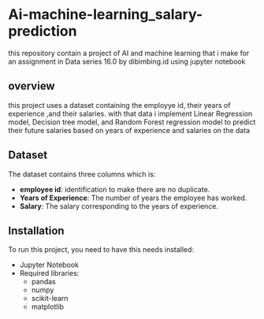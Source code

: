 # Ai-machine-learning_salary-prediction

this repository contain a project of AI and machine learning that i make for an assignment in Data series 16.0 by dibimbing.id using jupyter notebook

## overview

this project uses a dataset containing the employye id, their years of experience ,and their salaries. with that data i implement Linear Regression model, Decision tree model, and Random Forest regression model to predict their future salaries based on years of experience and salaries on the data

## Dataset

The dataset contains three columns which is:
- **employee id**: identification to make there are no duplicate.
- **Years of Experience**: The number of years the employee has worked.
- **Salary**: The salary corresponding to the years of experience.

## Installation

To run this project, you need to have this needs installed:
- Jupyter Notebook
- Required libraries: 
  - pandas
  - numpy
  - scikit-learn
  - matplotlib

